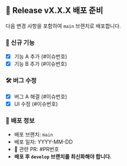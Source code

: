 ## 🚀 Release vX.X.X 배포 준비
다음 변경 사항을 포함하여 `main` 브랜치로 배포합니다.

### 🎉 신규 기능
- [x] 기능 A 추가 (#이슈번호)
- [x] 기능 B 추가 (#이슈번호)

### 🛠 버그 수정
- [x] 버그 A 해결 (#이슈번호)
- [x] UI 수정 (#이슈번호)

### 📌 배포 정보
- 배포 브랜치: `main`
- 배포 일자: YYYY-MM-DD
- 🔗 관련 PR: #PR번호
- **배포 후 `develop` 브랜치를 최신화해야 합니다.**